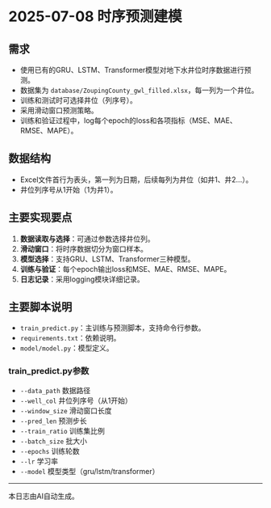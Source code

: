 # 2025-07-08 时序预测建模

## 需求
- 使用已有的GRU、LSTM、Transformer模型对地下水井位时序数据进行预测。
- 数据集为 `database/ZoupingCounty_gwl_filled.xlsx`，每一列为一个井位。
- 训练和测试时可选择井位（列序号）。
- 采用滑动窗口预测策略。
- 训练和验证过程中，log每个epoch的loss和各项指标（MSE、MAE、RMSE、MAPE）。

## 数据结构
- Excel文件首行为表头，第一列为日期，后续每列为井位（如井1、井2...）。
- 井位列序号从1开始（1为井1）。

## 主要实现要点
1. **数据读取与选择**：可通过参数选择井位列。
2. **滑动窗口**：将时序数据切分为窗口样本。
3. **模型选择**：支持GRU、LSTM、Transformer三种模型。
4. **训练与验证**：每个epoch输出loss和MSE、MAE、RMSE、MAPE。
5. **日志记录**：采用logging模块详细记录。

## 主要脚本说明
- `train_predict.py`：主训练与预测脚本，支持命令行参数。
- `requirements.txt`：依赖说明。
- `model/model.py`：模型定义。

### train_predict.py参数
- `--data_path` 数据路径
- `--well_col` 井位列序号（从1开始）
- `--window_size` 滑动窗口长度
- `--pred_len` 预测步长
- `--train_ratio` 训练集比例
- `--batch_size` 批大小
- `--epochs` 训练轮数
- `--lr` 学习率
- `--model` 模型类型（gru/lstm/transformer）

---

本日志由AI自动生成。 
